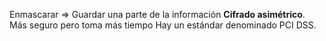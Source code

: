 Enmascarar => Guardar una parte de la información
**Cifrado asimétrico**. Más seguro pero toma más tiempo
Hay un estándar denominado PCI DSS.